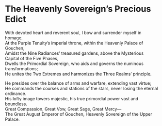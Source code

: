 # The Heavenly Sovereign’s Precious Edict

With devoted heart and reverent soul, I bow and surrender myself in homage.  
At the Purple Tenuity’s imperial throne, within the Heavenly Palace of Gouchen,  
Amidst the Nine Radiances’ treasured gardens, above the Mysterious Capital of the Five Phases,  
Dwells the Primordial Sovereign, who aids and governs the numinous transformations;  
He unites the Two Extremes and harmonizes the Three Realms’ principle.  

He presides over the balance of arms and warfare, extending vast virtue;  
He commands the courses and stations of the stars, never losing the eternal ordinance.  
His lofty image towers majestic, his true primordial power vast and boundless.  
Great Compassion, Great Vow, Great Sage, Great Mercy—  
The Great August Emperor of Gouchen, Heavenly Sovereign of the Upper Palace.